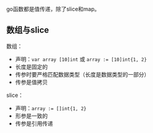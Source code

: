 go函数都是值传递，除了slice和map。

## 数组与slice
数组：
- 声明：`var array [10]int` 或 `array := [10]int{1, 2}`
- 长度是固定的
- 传参时要严格匹配数据类型（长度是数据类型的一部分）
- 传参是值拷贝

slice：
- 声明：`array := []int{1, 2}`
- 形参是一致的
- 传参是引用传递
